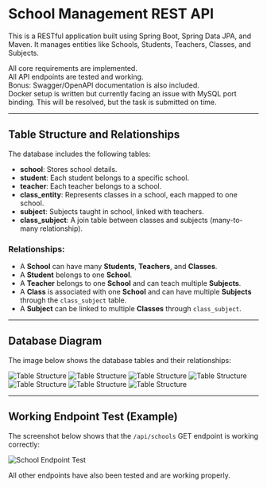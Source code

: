 # School Management REST API

This is a RESTful application built using Spring Boot, Spring Data JPA, and Maven. It manages entities like Schools, Students, Teachers, Classes, and Subjects.

All core requirements are implemented.  
All API endpoints are tested and working.  
Bonus: Swagger/OpenAPI documentation is also included.  
Docker setup is written but currently facing an issue with MySQL port binding. This will be resolved, but the task is submitted on time.

---

## Table Structure and Relationships

The database includes the following tables:

- **school**: Stores school details.
- **student**: Each student belongs to a specific school.
- **teacher**: Each teacher belongs to a school.
- **class_entity**: Represents classes in a school, each mapped to one school.
- **subject**: Subjects taught in school, linked with teachers.
- **class_subject**: A join table between classes and subjects (many-to-many relationship).

### Relationships:

- A **School** can have many **Students**, **Teachers**, and **Classes**.
- A **Student** belongs to one **School**.
- A **Teacher** belongs to one **School** and can teach multiple **Subjects**.
- A **Class** is associated with one **School** and can have multiple **Subjects** through the `class_subject` table.
- A **Subject** can be linked to multiple **Classes** through `class_subject`.

---

## Database Diagram

The image below shows the database tables and their relationships:

![Table Structure](images/db_img1.png)
![Table Structure](images/db_img2.png)
![Table Structure](images/db_img3.png)
![Table Structure](images/db_img4.png)
![Table Structure](images/db_img5.png)
![Table Structure](images/db_img6.png)
![Table Structure](images/db_img7.png)



---

## Working Endpoint Test (Example)

The screenshot below shows that the `/api/schools` GET endpoint is working correctly:

![School Endpoint Test](images/test_1img.png)

All other endpoints have also been tested and are working properly.
